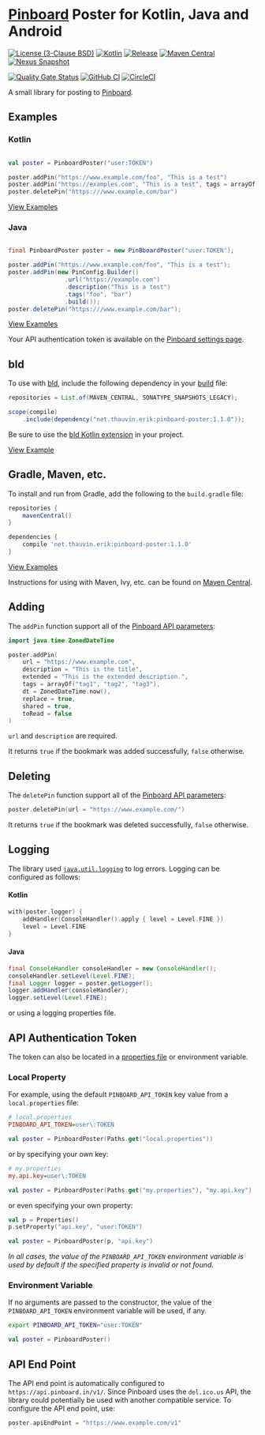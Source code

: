 # [Pinboard](https://pinboard.in) Poster for Kotlin, Java and Android

[![License (3-Clause BSD)](https://img.shields.io/badge/license-BSD%203--Clause-blue.svg?style=flat-square)](https://opensource.org/licenses/BSD-3-Clause)
[![Kotlin](https://img.shields.io/badge/kotlin-1.9.21-7f52ff)](https://kotlinlang.org/)
[![Release](https://img.shields.io/github/release/ethauvin/pinboard-poster.svg)](https://github.com/ethauvin/pinboard-poster/releases/latest)
[![Maven Central](https://img.shields.io/maven-central/v/net.thauvin.erik/pinboard-poster.svg?color=blue)](https://central.sonatype.com/artifact/net.thauvin.erik/pinboard-poster)
[![Nexus Snapshot](https://img.shields.io/nexus/s/net.thauvin.erik/pinboard-poster?label=snapshot&server=https%3A%2F%2Foss.sonatype.org%2F)](https://oss.sonatype.org/content/repositories/snapshots/net/thauvin/erik/pinboard-poster/)


[![Quality Gate Status](https://sonarcloud.io/api/project_badges/measure?project=ethauvin_pinboard-poster&metric=alert_status)](https://sonarcloud.io/dashboard?id=ethauvin_pinboard-poster)
[![GitHub CI](https://github.com/ethauvin/pinboard-poster/actions/workflows/bld.yml/badge.svg)](https://github.com/ethauvin/pinboard-poster/actions/workflows/bld.yml)
[![CircleCI](https://circleci.com/gh/ethauvin/pinboard-poster/tree/master.svg?style=shield)](https://circleci.com/gh/ethauvin/pinboard-poster/tree/master)

A small library for posting to [Pinboard](https://pinboard.in).

## Examples

### Kotlin

```kotlin

val poster = PinboardPoster("user:TOKEN")

poster.addPin("https://www.example.com/foo", "This is a test")
poster.addPin("https://examples.com", "This is a test", tags = arrayOf("foo", "bar"))
poster.deletePin("https:///www.example.com/bar")

```

[View Examples](https://github.com/ethauvin/pinboard-poster/blob/master/examples)

### Java

```java

final PinboardPoster poster = new PinBboardPoster("user:TOKEN");

poster.addPin("https://www.example.com/foo", "This is a test");
poster.addPin(new PinConfig.Builder()
                .url("https://example.com")
                .description("This is a test")
                .tags("foo", "bar")
                .build());
poster.deletePin("https:///www.example.com/bar");
```

[View Examples](https://github.com/ethauvin/pinboard-poster/blob/master/examples)

Your API authentication token is available on the [Pinboard settings page](https://pinboard.in/settings/password).


## bld

To use with [bld](https://rife2.com/bld), include the following dependency in your [build](https://github.com/ethauvin/pinboard-poster/blob/master/examples/bld/src/bld/java/net/thauvin/erik/pinboard/samples/ExampleBuild.java) file:

```java
repositories = List.of(MAVEN_CENTRAL, SONATYPE_SNAPSHOTS_LEGACY);

scope(compile)
    .include(dependency("net.thauvin.erik:pinboard-poster:1.1.0"));
```
Be sure to use the [bld Kotlin extension](https://github.com/rife2/bld-kotlin) in your project.

[View Example](https://github.com/ethauvin/pinboard-poster/blob/master/examples/bld/)

## Gradle, Maven, etc.

To install and run from Gradle, add the following to the `build.gradle` file:

```gradle
repositories {
    mavenCentral()
}

dependencies {
    compile 'net.thauvin.erik:pinboard-poster:1.1.0'
}
```

[View Examples](https://github.com/ethauvin/pinboard-poster/blob/master/examples/gradle/)  

Instructions for using with Maven, Ivy, etc. can be found on [Maven Central](https://central.sonatype.com/artifact/net.thauvin.erik/pinboard-poster).

## Adding

The `addPin` function support all of the [Pinboard API parameters](https://pinboard.in/api/#posts_add):

```kotlin
import java.time.ZonedDateTime

poster.addPin(
    url = "https://www.example.com",
    description = "This is the title",
    extended = "This is the extended description.",
    tags = arrayOf("tag1", "tag2", "tag3"),
    dt = ZonedDateTime.now(),
    replace = true,
    shared = true,
    toRead = false
)
```

`url` and `description` are required.

It returns `true` if the bookmark was added successfully, `false` otherwise.

## Deleting

The `deletePin` function support all of the [Pinboard API parameters](https://pinboard.in/api/#posts_delete):

```kotlin
poster.deletePin(url = "https://www.example.com/")
```

It returns `true` if the bookmark was deleted successfully, `false` otherwise.

## Logging

The library used [`java.util.logging`](https://docs.oracle.com/javase/8/docs/api/java/util/logging/package-summary.html) to log errors. Logging can be configured as follows:

#### Kotlin

```kotlin
with(poster.logger) {
    addHandler(ConsoleHandler().apply { level = Level.FINE })
    level = Level.FINE
}
```

#### Java

```java
final ConsoleHandler consoleHandler = new ConsoleHandler();
consoleHandler.setLevel(Level.FINE);
final Logger logger = poster.getLogger();
logger.addHandler(consoleHandler);
logger.setLevel(Level.FINE);
```

or using a logging properties file.

## API Authentication Token

The token can also be located in a [properties file](https://en.wikipedia.org/wiki/.properties) or environment variable.

### Local Property

For example, using the default `PINBOARD_API_TOKEN` key value from a `local.properties` file:

```ini
# local.properties
PINBOARD_API_TOKEN=user\:TOKEN
```

```kotlin
val poster = PinboardPoster(Paths.get("local.properties"))
```

or by specifying your own key:

```ini
# my.properties
my.api.key=user\:TOKEN
```

```kotlin
val poster = PinboardPoster(Paths.get("my.properties"), "my.api.key")
```

or even specifying your own property:

```kotlin
val p = Properties()
p.setProperty("api.key", "user:TOKEN")

val poster = PinboardPoster(p, "api.key")
```

_In all cases, the value of the `PINBOARD_API_TOKEN` environment variable is used by default if the specified property is invalid or not found._

### Environment Variable

If no arguments are passed to the constructor, the value of the `PINBOARD_API_TOKEN` environment variable will be used, if any.

```sh
export PINBOARD_API_TOKEN="user:TOKEN"
```

```kotlin
val poster = PinboardPoster()
```

## API End Point

The API end point is automatically configured to `https://api.pinboard.in/v1/`. Since Pinboard uses the `del.ico.us` API, the library could potentially be used with another compatible service. To configure the API end point, use:

```kotlin
poster.apiEndPoint = "https://www.example.com/v1"
```

